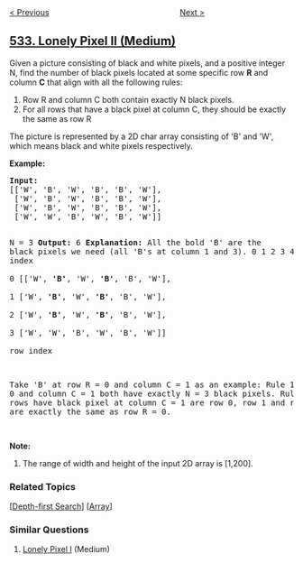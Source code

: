 <!--|This file generated by command(leetcode description); DO NOT EDIT.    |-->
<!--+----------------------------------------------------------------------+-->
<!--|@author    openset <openset.wang@gmail.com>                           |-->
<!--|@link      https://github.com/openset                                 |-->
<!--|@home      https://github.com/openset/leetcode                        |-->
<!--+----------------------------------------------------------------------+-->

[< Previous](../k-diff-pairs-in-an-array "K-diff Pairs in an Array")
　　　　　　　　　　　　　　　　
[Next >](../game-play-analysis-iii "Game Play Analysis III")

## [533. Lonely Pixel II (Medium)](https://leetcode.com/problems/lonely-pixel-ii "孤独像素 II")

<p>Given a picture consisting of black and white pixels, and a positive integer N, find the number of black pixels located at some specific row <b>R</b> and column <b>C</b> that align with all the following rules:</p>

<ol>
<li> Row R and column C both contain exactly N black pixels.</li>
<li> For all rows that have a black pixel at column C, they should be exactly the same as row R</li>
</ol>

<p>The picture is represented by a 2D char array consisting of 'B' and 'W', which means black and white pixels respectively. </p>

<p><b>Example:</b><br />
<pre>
<b>Input:</b>                                            
[['W', 'B', 'W', 'B', 'B', 'W'],    
 ['W', 'B', 'W', 'B', 'B', 'W'],    
 ['W', 'B', 'W', 'B', 'B', 'W'],    
 ['W', 'W', 'B', 'W', 'B', 'W']] 

N = 3
<b>Output:</b> 6
<b>Explanation:</b> All the bold 'B' are the black pixels we need (all 'B's at column 1 and 3).
        0    1    2    3    4    5         column index                                            
0    [['W', <b>'B'</b>, 'W', <b>'B'</b>, 'B', 'W'],    
1     ['W', <b>'B'</b>, 'W', <b>'B'</b>, 'B', 'W'],    
2     ['W', <b>'B'</b>, 'W', <b>'B'</b>, 'B', 'W'],    
3     ['W', 'W', 'B', 'W', 'B', 'W']]    
row index

Take 'B' at row R = 0 and column C = 1 as an example:
Rule 1, row R = 0 and column C = 1 both have exactly N = 3 black pixels. 
Rule 2, the rows have black pixel at column C = 1 are row 0, row 1 and row 2. They are exactly the same as row R = 0.

</pre>
</p>

<p><b>Note:</b><br>
<ol>
<li>The range of width and height of the input 2D array is [1,200].</li>
</ol>
</p>

### Related Topics
  [[Depth-first Search](../../tag/depth-first-search/README.md)]
  [[Array](../../tag/array/README.md)]

### Similar Questions
  1. [Lonely Pixel I](../lonely-pixel-i) (Medium)
